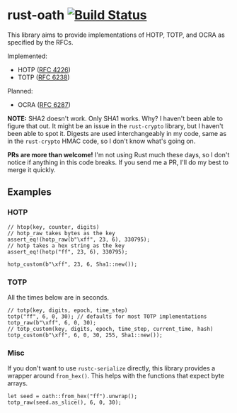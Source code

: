# rust-oath [![Build Status](https://travis-ci.org/vlad003/rust-oath.svg)](https://travis-ci.org/vlad003/rust-oath)


This library aims to provide implementations of HOTP, TOTP, and OCRA as
specified by the RFCs.

Implemented:

* HOTP ([RFC 4226](http://tools.ietf.org/html/rfc4226))
* TOTP ([RFC 6238](http://tools.ietf.org/html/rfc6238))

Planned:

* OCRA ([RFC 6287](https://tools.ietf.org/html/rfc6287))

**NOTE:** SHA2 doesn't work. Only SHA1 works. Why? I haven't been able to
figure that out. It might be an issue in the `rust-crypto` library, but I
haven't been able to spot it. Digests are used interchangeably in my code, same
as in the `rust-crypto` HMAC code, so I don't know what's going on.

**PRs are more than welcome!** I'm not using Rust much these days, so I don't
notice if anything in this code breaks. If you send me a PR, I'll do my best to
merge it quickly.

## Examples

### HOTP

    // htop(key, counter, digits)
    // hotp_raw takes bytes as the key
    assert_eq!(hotp_raw(b"\xff", 23, 6), 330795);
    // hotp takes a hex string as the key
    assert_eq!(hotp("ff", 23, 6), 330795);

    hotp_custom(b"\xff", 23, 6, Sha1::new());

### TOTP

All the times below are in seconds.

    // totp(key, digits, epoch, time_step)
    totp("ff", 6, 0, 30); // defaults for most TOTP implementations
    totp_raw(b"\xff", 6, 0, 30);
    // totp_custom(key, digits, epoch, time_step, current_time, hash)
    totp_custom(b"\xff", 6, 0, 30, 255, Sha1::new());

### Misc

If you don't want to use `rustc-serialize` directly, this library provides a
wrapper around `from_hex()`. This helps with the functions that expect byte
arrays.

    let seed = oath::from_hex("ff").unwrap();
    totp_raw(seed.as_slice(), 6, 0, 30);
